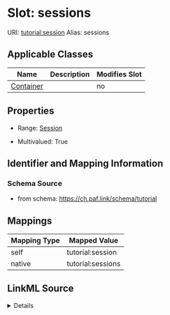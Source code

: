 

# Slot: sessions 



URI: [tutorial:session](https://ch.paf.link/schema/tutorial/session)
Alias: sessions

<!-- no inheritance hierarchy -->





## Applicable Classes

| Name | Description | Modifies Slot |
| --- | --- | --- |
| [Container](Container.md) |  |  no  |







## Properties

* Range: [Session](Session.md)

* Multivalued: True





## Identifier and Mapping Information







### Schema Source


* from schema: https://ch.paf.link/schema/tutorial




## Mappings

| Mapping Type | Mapped Value |
| ---  | ---  |
| self | tutorial:session |
| native | tutorial:sessions |




## LinkML Source

<details>
```yaml
name: sessions
from_schema: https://ch.paf.link/schema/tutorial
rank: 1000
slot_uri: tutorial:session
alias: sessions
domain_of:
- Container
range: Session
multivalued: true
inlined: true
inlined_as_list: true

```
</details>
